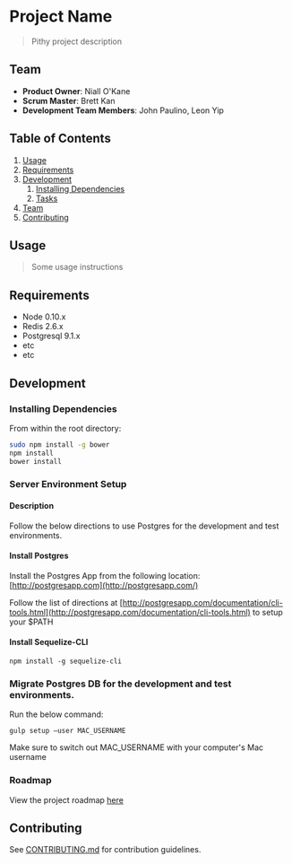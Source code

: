 # Project Name

> Pithy project description

## Team

  - __Product Owner__: Niall O'Kane
  - __Scrum Master__: Brett Kan
  - __Development Team Members__: John Paulino, Leon Yip

## Table of Contents

1. [Usage](#Usage)
1. [Requirements](#requirements)
1. [Development](#development)
    1. [Installing Dependencies](#installing-dependencies)
    1. [Tasks](#tasks)
1. [Team](#team)
1. [Contributing](#contributing)

## Usage

> Some usage instructions

## Requirements

- Node 0.10.x
- Redis 2.6.x
- Postgresql 9.1.x
- etc
- etc

## Development

### Installing Dependencies

From within the root directory:

```sh
sudo npm install -g bower
npm install
bower install
```

### Server Environment Setup

#### Description

Follow the below directions to use Postgres for the development and test environments.

#### Install Postgres

Install the Postgres App from the following location: [http://postgresapp.com](http://postgresapp.com/)

Follow the list of directions at [http://postgresapp.com/documentation/cli-tools.html](http://postgresapp.com/documentation/cli-tools.html) to setup your $PATH

#### Install Sequelize-CLI

```shell
npm install -g sequelize-cli
```

### Migrate Postgres DB for the development and test environments.

Run the below command:
```shell
gulp setup —user MAC_USERNAME
```

Make sure to switch out MAC_USERNAME with your computer's Mac username

### Roadmap

View the project roadmap [here](LINK_TO_PROJECT_ISSUES)


## Contributing

See [CONTRIBUTING.md](CONTRIBUTING.md) for contribution guidelines.

